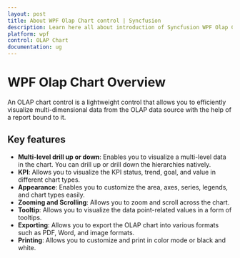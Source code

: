 ```yaml
---
layout: post
title: About WPF Olap Chart control | Syncfusion
description: Learn here all about introduction of Syncfusion WPF Olap Chart control, its elements and more details.
platform: wpf
control: OLAP Chart
documentation: ug
---
```


# WPF Olap Chart Overview

An OLAP chart control is a lightweight control that allows you to efficiently visualize multi-dimensional data from the OLAP data source with the help of a report bound to it.

## Key features

* **Multi-level drill up or down**: Enables you to visualize a multi-level data in the chart. You can drill up or drill down the hierarchies natively.
* **KPI**: Allows you to visualize the KPI status, trend, goal, and value in different chart types.
* **Appearance**: Enables you to customize the area, axes, series, legends, and chart types easily.
* **Zooming and Scrolling**: Allows you to zoom and scroll across the chart.
* **Tooltip**: Allows you to visualize the data point-related values in a form of tooltips.
* **Exporting**: Allows you to export the OLAP chart into various formats such as PDF, Word, and image formats.
* **Printing**: Allows you to customize and print in color mode or black and white.

